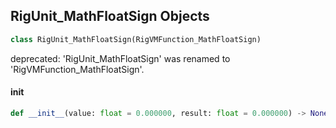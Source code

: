 ## RigUnit_MathFloatSign Objects

```python
class RigUnit_MathFloatSign(RigVMFunction_MathFloatSign)
```

deprecated: 'RigUnit_MathFloatSign' was renamed to 'RigVMFunction_MathFloatSign'.

<a id="unreal.RigUnit_MathFloatSign.__init__"></a>

#### __init__

```python
def __init__(value: float = 0.000000, result: float = 0.000000) -> None
```

<a id="unreal.RigVMFunction_MathFloatClamp"></a>